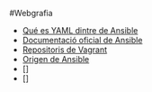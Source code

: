 #Webgrafia
- [Qué es YAML dintre de Ansible](https://es.wikipedia.org/wiki/YAML)
- [Documentació oficial de Ansible](https://docs.ansible.com/)
- [Repositoris de Vagrant](https://app.vagrantup.com/boxes/search)
- [Origen de Ansible](https://www.ansible.com/blog/2013/12/08/the-origins-of-ansible)
- []
- []
